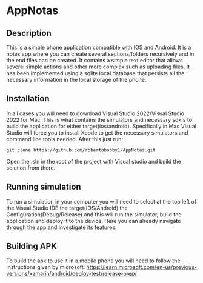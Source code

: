 # AppNotas

## Description

This is a simple phone application compatible with IOS and Android. It is a notes app where you can create several sections/folders recursively and in the end files can be created. It contains a simple text editor that allows several simple actions and other more complex such as uploading files. It has been implemented using a sqlite local database that persists all the necessary information in the local storage of the phone.

## Installation

In all cases you will need to download Visual Studio 2022/Visual Studio 2022 for Mac. This is what contains the simulators and necessary sdk's to build the application for either target(ios/android). Specifically in Mac Visual Studio will force you to install Xcode to get the necessary simulators and command line tools needed. After this just run:

```
git clone https://github.com/robertobobby1/AppNotas.git
```

Open the .sln in the root of the project with Visual studio and build the solution from there.

## Running simulation

To run a simulation in your computer you will need to select at the top left of the Visual Studio IDE the target(IOS/Android) the Configuration(Debug/Release) and this will run the simulator, build the application and deploy it to the device. Here you can already navigate through the app and investigate its features.

## Building APK

To build the apk to use it in a mobile phone you will need to follow the instructions given by microsoft: https://learn.microsoft.com/en-us/previous-versions/xamarin/android/deploy-test/release-prep/
